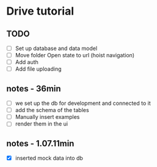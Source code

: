 # Drive tutorial

## TODO

- [ ] Set up database and data model
- [ ] Move folder Open state to url (hoist navigation)
- [ ] Add auth
- [ ] Add file uploading

## notes - 36min
- [ ] we set up the db for development and connected to it
- [ ] add the schema of the tables
- [ ] Manually insert examples
- [ ] render them in the ui

## notes - 1.07.11min
- [x] inserted mock data into db

